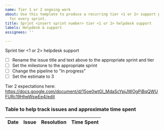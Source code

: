 ```yaml
---
name: Tier 1 or 2 ongoing work
about: Use this template to produce a recurring tier <1 or 2> support placeholder
  for every sprint.
title: Sprint <insert sprint number> tier <1 or 2> helpdesk support
labels: Helpdesk & support
assignees: ''

---
```


Sprint <insert sprint number> tier <1 or 2> helpdesk support

- [ ] Rename the issue title and text above to the appropriate sprint and tier
- [ ] Set the milestone to the appropriate sprint
- [ ] Change the pipeline to "In progress"
- [ ] Set the estimate to 3

Tier 2 expectations here: https://docs.google.com/document/d/15oe0wtGI_MdaScYpjJWOgPjBqQWUFURc19HheWswEe4/edit

### Table to help track issues and approximate time spent
| Date | Issue | Resolution | Time Spent |
| -- | -- | -- | -- |
